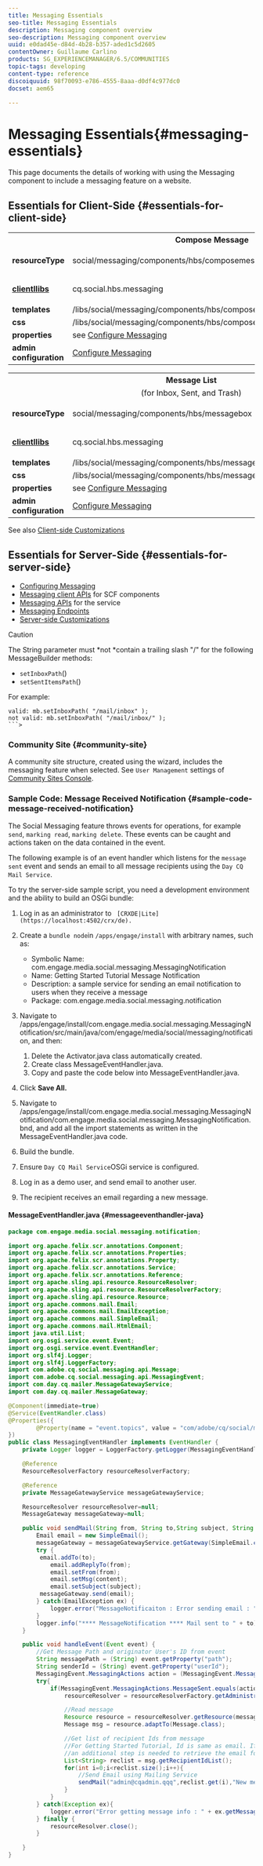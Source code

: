 ```yaml
---
title: Messaging Essentials
seo-title: Messaging Essentials
description: Messaging component overview
seo-description: Messaging component overview
uuid: e0dad45e-d84d-4b28-b357-aded1c5d2605
contentOwner: Guillaume Carlino
products: SG_EXPERIENCEMANAGER/6.5/COMMUNITIES
topic-tags: developing
content-type: reference
discoiquuid: 98f70093-e786-4555-8aaa-d0df4c977dc0
docset: aem65

---
```


# Messaging Essentials{#messaging-essentials}

This page documents the details of working with using the Messaging component to include a messaging feature on a website.

## Essentials for Client-Side {#essentials-for-client-side}

<table>
 <tbody>
  <tr>
   <th colspan="2" style="text-align: center;">Compose Message</th>
  </tr>
  <tr>
   <td> <strong>resourceType</strong></td>
   <td><p>social/messaging/components/hbs/composemessage</p> </td>
  </tr>
  <tr>
   <td> <a href="/help/communities/client-customize.md#clientlibs-for-scf" target="_blank"><strong>clientllibs</strong></a></td>
   <td><p>cq.social.hbs.messaging</p> </td>
  </tr>
  <tr>
   <td> <strong>templates</strong></td>
   <td>/libs/social/messaging/components/hbs/composemessage/composemessage.hbs</td>
  </tr>
  <tr>
   <td><strong>css</strong></td>
   <td>/libs/social/messaging/components/hbs/composemessage/clientlibs/composemessage.css</td>
  </tr>
  <tr>
   <td><strong>properties</strong></td>
   <td>see <a href="/help/communities/configure-messaging.md" target="_blank">Configure Messaging</a></td>
  </tr>
  <tr>
   <td><strong>admin configuration</strong></td>
   <td><a href="/help/communities/messaging.md">Configure Messaging</a></td>
  </tr>
 </tbody>
</table>

<table>
 <tbody>
  <tr>
   <th colspan="2" style="text-align: center;">Message List</th>
  </tr>
  <tr>
   <td colspan="2" style="text-align: center;">(for Inbox, Sent, and Trash)</td>
  </tr>
  <tr>
   <td> <strong>resourceType</strong></td>
   <td><p>social/messaging/components/hbs/messagebox</p> </td>
  </tr>
  <tr>
   <td> <a href="/help/communities/client-customize.md#clientlibs-for-scf" target="_blank"><strong>clientllibs</strong></a></td>
   <td><p>cq.social.hbs.messaging</p> </td>
  </tr>
  <tr>
   <td> <strong>templates</strong></td>
   <td>/libs/social/messaging/components/hbs/messagebox/messagebox.hbs</td>
  </tr>
  <tr>
   <td><strong>css</strong></td>
   <td>/libs/social/messaging/components/hbs/messagebox/clientlibs/messagebox.css</td>
  </tr>
  <tr>
   <td><strong>properties</strong></td>
   <td>see <a href="/help/communities/configure-messaging.md" target="_blank">Configure Messaging</a></td>
  </tr>
  <tr>
   <td><strong>admin configuration</strong></td>
   <td><a href="/help/communities/messaging.md" target="_blank">Configure Messaging</a></td>
  </tr>
 </tbody>
</table>

See also [Client-side Customizations](/help/communities/client-customize.md)

## Essentials for Server-Side {#essentials-for-server-side}

* [Configuring Messaging](/help/communities/configure-messaging.md)
* [Messaging client APIs](https://helpx.adobe.com/experience-manager/6-5/sites/developing/using/reference-materials/javadoc/com/adobe/cq/social/messaging/client/api/package-summary.html) for SCF components
* [Messaging APIs](https://helpx.adobe.com/experience-manager/6-5/sites/developing/using/reference-materials/javadoc/com/adobe/cq/social/messaging/api/package-summary.html) for the service
* [Messaging Endpoints](https://helpx.adobe.com/experience-manager/6-5/sites/developing/using/reference-materials/javadoc/com/adobe/cq/social/messaging/client/endpoints/package-summary.html)
* [Server-side Customizations](/help/communities/server-customize.md)

>[!CAUTION]
>
>The String parameter must *not *contain a trailing slash "/" for the following MessageBuilder methods:
>
>* `setInboxPath`()
>* `setSentItemsPath`()
>
>For example:
>
>```>
>valid: mb.setInboxPath( "/mail/inbox" );
> not valid: mb.setInboxPath( "/mail/inbox/" );
>```>

### Community Site {#community-site}

A community site structure, created using the wizard, includes the messaging feature when selected. See `User Management` settings of [Community Sites Console](/help/communities/sites-console.md#user-management).

### Sample Code: Message Received Notification {#sample-code-message-received-notification}

The Social Messaging feature throws events for operations, for example `send`, `marking read`, `marking delete`. These events can be caught and actions taken on the data contained in the event.

The following example is of an event handler which listens for the `message sent` event and sends an email to all message recipients using the `Day CQ Mail Service`.

To try the server-side sample script, you need a development environment and the ability to build an OSGi bundle:

1. Log in as an administrator to ` [CRXDE|Lite](https://localhost:4502/crx/de).`
1. Create a `bundle node`in `/apps/engage/install` with arbitrary names, such as:

    * Symbolic Name: com.engage.media.social.messaging.MessagingNotification
    * Name: Getting Started Tutorial Message Notification
    * Description: a sample service for sending an email notification to users when they receive a message
    * Package: com.engage.media.social.messaging.notification

1. Navigate to /apps/engage/install/com.engage.media.social.messaging.MessagingNotification/src/main/java/com/engage/media/social/messaging/notification, and then:

    1. Delete the Activator.java class automatically created.
    1. Create class MessageEventHandler.java.
    1. Copy and paste the code below into MessageEventHandler.java.

1. Click **Save All.**
1. Navigate to /apps/engage/install/com.engage.media.social.messaging.MessagingNotification/com.engage.media.social.messaging.MessagingNotification.bnd, and add all the import statements as written in the MessageEventHandler.java code.
1. Build the bundle.
1. Ensure `Day CQ Mail Service`OSGi service is configured.
1. Log in as a demo user, and send email to another user.
1. The recipient receives an email regarding a new message.

#### MessageEventHandler.java {#messageeventhandler-java}

```java
package com.engage.media.social.messaging.notification;

import org.apache.felix.scr.annotations.Component;
import org.apache.felix.scr.annotations.Properties;
import org.apache.felix.scr.annotations.Property;
import org.apache.felix.scr.annotations.Service;
import org.apache.felix.scr.annotations.Reference;
import org.apache.sling.api.resource.ResourceResolver;
import org.apache.sling.api.resource.ResourceResolverFactory;
import org.apache.sling.api.resource.Resource;
import org.apache.commons.mail.Email;
import org.apache.commons.mail.EmailException;
import org.apache.commons.mail.SimpleEmail;
import org.apache.commons.mail.HtmlEmail;
import java.util.List;
import org.osgi.service.event.Event;
import org.osgi.service.event.EventHandler;
import org.slf4j.Logger;
import org.slf4j.LoggerFactory;
import com.adobe.cq.social.messaging.api.Message;
import com.adobe.cq.social.messaging.api.MessagingEvent;
import com.day.cq.mailer.MessageGatewayService;
import com.day.cq.mailer.MessageGateway;

@Component(immediate=true)
@Service(EventHandler.class)
@Properties({
        @Property(name = "event.topics", value = "com/adobe/cq/social/message")
})
public class MessagingEventHandler implements EventHandler {
    private Logger logger = LoggerFactory.getLogger(MessagingEventHandler.class);

    @Reference
    ResourceResolverFactory resourceResolverFactory;

    @Reference
    private MessageGatewayService messageGatewayService;

    ResourceResolver resourceResolver=null;
    MessageGateway messageGateway=null;

    public void sendMail(String from, String to,String subject, String content){
        Email email = new SimpleEmail();
        messageGateway = messageGatewayService.getGateway(SimpleEmail.class);
        try {
         email.addTo(to);
            email.addReplyTo(from);
            email.setFrom(from);
            email.setMsg(content);
            email.setSubject(subject);
         messageGateway.send(email);
        } catch(EmailException ex) {
            logger.error("MessageNotificaiton : Error sending email : "+ex.getMessage());
        }
        logger.info("**** MessageNotification **** Mail sent to " + to);
    }

    public void handleEvent(Event event) {
        //Get Message Path and originator User's ID from event
        String messagePath = (String) event.getProperty("path");
        String senderId = (String) event.getProperty("userId");
        MessagingEvent.MessagingActions action = (MessagingEvent.MessagingActions) event.getProperty("action");
        try{
            if(MessagingEvent.MessagingActions.MessageSent.equals(action)){
                resourceResolver = resourceResolverFactory.getAdministrativeResourceResolver(null);

                //Read message
                Resource resource = resourceResolver.getResource(messagePath);
                Message msg = resource.adaptTo(Message.class);

                //Get list of recipient Ids from message
                //For Getting Started Tutorial, Id is same as email. If that is not the case in your site,
                //an additional step is needed to retrieve the email for the Id
                List<String> reclist = msg.getRecipientIdList();
                for(int i=0;i<reclist.size();i++){
                    //Send Email using Mailing Service
                    sendMail("admin@cqadmin.qqq",reclist.get(i),"New message on Getting Started Tutorial", "Hi\nYou have received a new message from  " +  senderId + ". To read it, sign in to Getting Started Tutorial.\n\n-Engage Admin");
                }
            }
        } catch(Exception ex){
            logger.error("Error getting message info : " + ex.getMessage());
        } finally {
            resourceResolver.close();
        }

    }
}
```

